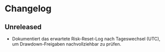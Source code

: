 # Changelog

## Unreleased

- Dokumentiert das erwartete Risk-Reset-Log nach Tageswechsel (UTC), um Drawdown-Freigaben nachvollziehbar zu prüfen.
